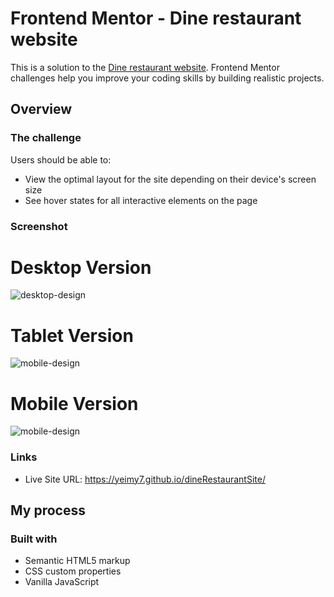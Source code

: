 # Frontend Mentor - Dine restaurant website

This is a solution to the [Dine restaurant website](https://www.frontendmentor.io/challenges/dine-restaurant-website-yAt7Vvxt7). Frontend Mentor challenges help you improve your coding skills by building realistic projects. 

## Overview

### The challenge

Users should be able to:

- View the optimal layout for the site depending on their device's screen size
- See hover states for all interactive elements on the page

### Screenshot

# Desktop Version
![desktop-design](https://raw.githubusercontent.com/Yeimy7/dineRestaurantSite/img/desktop.jpg)

# Tablet Version
![mobile-design](https://raw.githubusercontent.com/Yeimy7/dineRestaurantSite/img/tablet.jpg)

# Mobile Version
![mobile-design](https://raw.githubusercontent.com/Yeimy7/dineRestaurantSite/img/mobile.jpg)


### Links

- Live Site URL: https://yeimy7.github.io/dineRestaurantSite/

## My process

### Built with

- Semantic HTML5 markup
- CSS custom properties
- Vanilla JavaScript